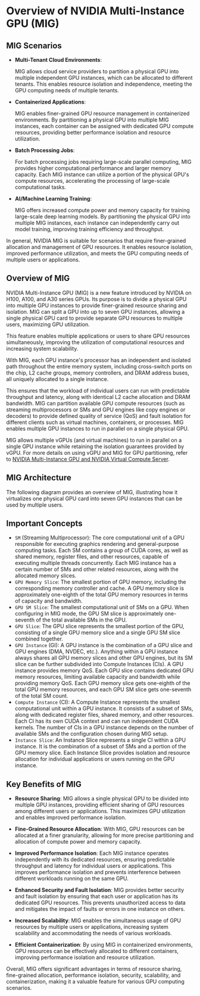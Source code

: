 # Overview of NVIDIA Multi-Instance GPU (MIG)

## MIG Scenarios

- **Multi-Tenant Cloud Environments**:

   MIG allows cloud service providers to partition a physical GPU into multiple independent GPU instances, which can be allocated to different tenants. This enables resource isolation and independence, meeting the GPU computing needs of multiple tenants.

- **Containerized Applications**:

   MIG enables finer-grained GPU resource management in containerized environments. By partitioning a physical GPU into multiple MIG instances, each container can be assigned with dedicated GPU compute resources, providing better performance isolation and resource utilization.

- **Batch Processing Jobs**:

   For batch processing jobs requiring large-scale parallel computing, MIG provides higher computational performance and larger memory capacity. Each MIG instance can utilize a portion of the physical GPU's compute resources, accelerating the processing of large-scale computational tasks.

- **AI/Machine Learning Training**:

   MIG offers increased compute power and memory capacity for training large-scale deep learning models. By partitioning the physical GPU into multiple MIG instances, each instance can independently carry out model training, improving training efficiency and throughput.

In general, NVIDIA MIG is suitable for scenarios that require finer-grained allocation and management of GPU resources. It enables resource isolation, improved performance utilization, and meets the GPU computing needs of multiple users or applications.

## Overview of MIG

NVIDIA Multi-Instance GPU (MIG) is a new feature introduced by NVIDIA on H100, A100, and A30 series GPUs. Its purpose is to divide a physical GPU into multiple GPU instances to provide finer-grained resource sharing and isolation. MIG can split a GPU into up to seven GPU instances, allowing a single physical GPU card to provide separate GPU resources to multiple users, maximizing GPU utilization.

This feature enables multiple applications or users to share GPU resources simultaneously, improving the utilization of computational resources and increasing system scalability.

With MIG, each GPU instance's processor has an independent and isolated path throughout the entire memory system, including cross-switch ports on the chip, L2 cache groups, memory controllers, and DRAM address buses, all uniquely allocated to a single instance.

This ensures that the workload of individual users can run with predictable throughput and latency, along with identical L2 cache allocation and DRAM bandwidth. MIG can partition available GPU compute resources (such as streaming multiprocessors or SMs and GPU engines like copy engines or decoders) to provide defined quality of service (QoS) and fault isolation for different clients such as virtual machines, containers, or processes. MIG enables multiple GPU instances to run in parallel on a single physical GPU.

MIG allows multiple vGPUs (and virtual machines) to run in parallel on a single GPU instance while retaining the isolation guarantees provided by vGPU. For more details on using vGPU and MIG for GPU partitioning, refer to [NVIDIA Multi-Instance GPU and NVIDIA Virtual Compute Server](https://www.nvidia.com/content/dam/en-zz/Solutions/design-visualization/solutions/resources/documents1/TB-10226-001_v01.pdf).

## MIG Architecture

The following diagram provides an overview of MIG, illustrating how it virtualizes one physical GPU card into seven GPU instances that can be used by multiple users.



## Important Concepts

* `SM` (Streaming Multiprocessor): The core computational unit of a GPU responsible for executing graphics rendering and general-purpose computing tasks. Each SM contains a group of CUDA cores, as well as shared memory, register files, and other resources, capable of executing multiple threads concurrently. Each MIG instance has a certain number of SMs and other related resources, along with the allocated memory slices.
* `GPU Memory Slice`: The smallest portion of GPU memory, including the corresponding memory controller and cache. A GPU memory slice is approximately one-eighth of the total GPU memory resources in terms of capacity and bandwidth.
* `GPU SM Slice`: The smallest computational unit of SMs on a GPU. When configuring in MIG mode, the GPU SM slice is approximately one-seventh of the total available SMs in the GPU.
* `GPU Slice`: The GPU slice represents the smallest portion of the GPU, consisting of a single GPU memory slice and a single GPU SM slice combined together.
* `GPU Instance` (GI): A GPU instance is the combination of a GPU slice and GPU engines (DMA, NVDEC, etc.). Anything within a GPU instance always shares all GPU memory slices and other GPU engines, but its SM slice can be further subdivided into Compute Instances (CIs). A GPU instance provides memory QoS. Each GPU slice contains dedicated GPU memory resources, limiting available capacity and bandwidth while providing memory QoS. Each GPU memory slice gets one-eighth of the total GPU memory resources, and each GPU SM slice gets one-seventh of the total SM count.
* `Compute Instance` (CI): A Compute Instance represents the smallest computational unit within a GPU instance. It consists of a subset of SMs, along with dedicated register files, shared memory, and other resources. Each CI has its own CUDA context and can run independent CUDA kernels. The number of CIs in a GPU instance depends on the number of available SMs and the configuration chosen during MIG setup.
* `Instance Slice`: An Instance Slice represents a single CI within a GPU instance. It is the combination of a subset of SMs and a portion of the GPU memory slice. Each Instance Slice provides isolation and resource allocation for individual applications or users running on the GPU instance.

## Key Benefits of MIG

- **Resource Sharing**: MIG allows a single physical GPU to be divided into multiple GPU instances, providing efficient sharing of GPU resources among different users or applications. This maximizes GPU utilization and enables improved performance isolation.

- **Fine-Grained Resource Allocation**: With MIG, GPU resources can be allocated at a finer granularity, allowing for more precise partitioning and allocation of compute power and memory capacity.

- **Improved Performance Isolation**: Each MIG instance operates independently with its dedicated resources, ensuring predictable throughput and latency for individual users or applications. This improves performance isolation and prevents interference between different workloads running on the same GPU.

- **Enhanced Security and Fault Isolation**: MIG provides better security and fault isolation by ensuring that each user or application has its dedicated GPU resources. This prevents unauthorized access to data and mitigates the impact of faults or errors in one instance on others.

- **Increased Scalability**: MIG enables the simultaneous usage of GPU resources by multiple users or applications, increasing system scalability and accommodating the needs of various workloads.

- **Efficient Containerization**: By using MIG in containerized environments, GPU resources can be effectively allocated to different containers, improving performance isolation and resource utilization.

Overall, MIG offers significant advantages in terms of resource sharing, fine-grained allocation, performance isolation, security, scalability, and containerization, making it a valuable feature for various GPU computing scenarios.
